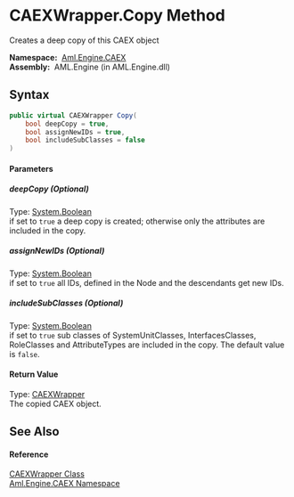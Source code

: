 CAEXWrapper.Copy Method
=======================
Creates a deep copy of this CAEX object

  **Namespace:**  [Aml.Engine.CAEX][1]  
  **Assembly:**  AML.Engine (in AML.Engine.dll)

Syntax
------

```csharp
public virtual CAEXWrapper Copy(
	bool deepCopy = true,
	bool assignNewIDs = true,
	bool includeSubClasses = false
)
```

#### Parameters

##### *deepCopy* (Optional)
Type: [System.Boolean][2]  
 if set to `true` a deep copy is created; otherwise only the attributes are included in the copy.

##### *assignNewIDs* (Optional)
Type: [System.Boolean][2]  
 if set to `true` all IDs, defined in the Node and the descendants get new IDs.

##### *includeSubClasses* (Optional)
Type: [System.Boolean][2]  
 if set to `true` sub classes of SystemUnitClasses, InterfacesClasses, RoleClasses and AttributeTypes are included in the copy. The default value is `false`.

#### Return Value
Type: [CAEXWrapper][3]  
 The copied CAEX object. 

See Also
--------

#### Reference
[CAEXWrapper Class][3]  
[Aml.Engine.CAEX Namespace][1]  

[1]: ../README.md
[2]: https://docs.microsoft.com/dotnet/api/system.boolean
[3]: README.md
[4]: https://www.automationml.org
[5]: ../../icons/logoShade.png